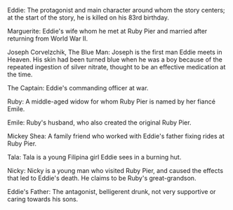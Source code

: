 Eddie: The protagonist and main character around whom the story centers; at the start of the story, he is killed on his 83rd birthday.

Marguerite: Eddie's wife whom he met at Ruby Pier and married after returning from World War II.

Joseph Corvelzchik, The Blue Man: Joseph is the first man Eddie meets in Heaven. His skin had been turned blue when he was a boy because of the repeated ingestion of silver nitrate, thought to be an effective medication at the time.

The Captain: Eddie's commanding officer at war.

Ruby: A middle-aged widow for whom Ruby Pier is named by her fiancé Emile.

Emile: Ruby's husband, who also created the original Ruby Pier.

Mickey Shea: A family friend who worked with Eddie's father fixing rides at Ruby Pier.

Tala: Tala is a young Filipina girl Eddie sees in a burning hut.

Nicky: Nicky is a young man who visited Ruby Pier, and caused the effects that led to Eddie's death. He claims to be Ruby's great-grandson.

Eddie's Father: The antagonist, belligerent drunk, not very supportive or caring towards his sons.
